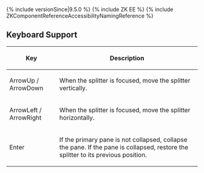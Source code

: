  {% include
versionSince\|9.5.0 %} {% include ZK EE %} {% include
ZKComponentReferenceAccessibilityNamingReference %}

## Keyboard Support

<table>
<thead>
<tr class="header">
<th><center>
<p>Key</p>
</center></th>
<th><center>
<p>Description</p>
</center></th>
</tr>
</thead>
<tbody>
<tr class="odd">
<td><p>ArrowUp / ArrowDown</p></td>
<td><p>When the splitter is focused, move the splitter
vertically.</p></td>
</tr>
<tr class="even">
<td><p>ArrowLeft / ArrowRight</p></td>
<td><p>When the splitter is focused, move the splitter
horizontally.</p></td>
</tr>
<tr class="odd">
<td><p>Enter</p></td>
<td><p>If the primary pane is not collapsed, collapse the pane. If the
pane is collapsed, restore the splitter to its previous
position.</p></td>
</tr>
</tbody>
</table>
